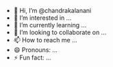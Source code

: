 - 👋 Hi, I’m @chandrakalanani
- 👀 I’m interested in ...
- 🌱 I’m currently learning ...
- 💞️ I’m looking to collaborate on ...
- 📫 How to reach me ...
- 😄 Pronouns: ...
- ⚡ Fun fact: ...

<!---
chandrakalanani/chandrakalanani is a ✨ special ✨ repository because its `README.md` (this file) appears on your GitHub profile.
You can click the Preview link to take a look at your changes.
--->
